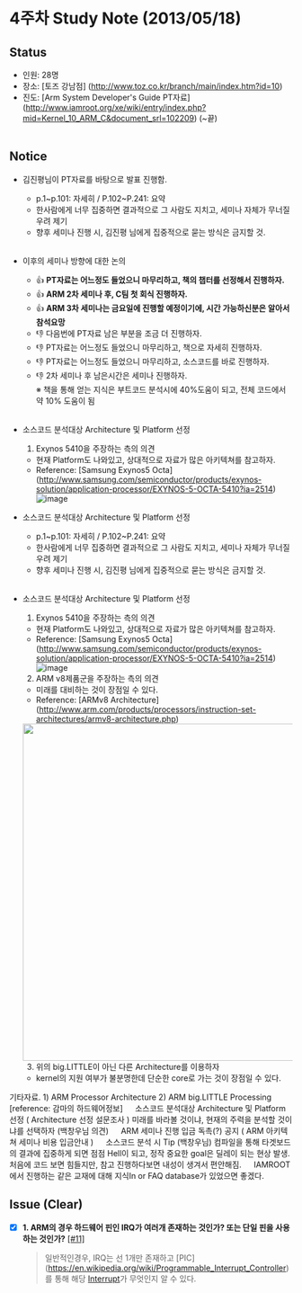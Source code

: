 # 4주차 Study Note (2013/05/18)

## Status
 - 인원: 28명
 - 장소: [토즈 강남점] (http://www.toz.co.kr/branch/main/index.htm?id=10)
 - 진도: [Arm System Developer's Guide PT자료] (http://www.iamroot.org/xe/wiki/entry/index.php?mid=Kernel_10_ARM_C&document_srl=102209) (~끝) <br  /> <br  />

## Notice
 - 김진평님이 PT자료를 바탕으로 발표 진행함.
   - p.1~p.101: 자세히 / P.102~P.241: 요약
   - 한사람에게 너무 집중하면 결과적으로 그 사람도 지치고, 세미나 자체가 무너질 우려 제기
   - 향후 세미나 진행 시, 김진평 님에게 집중적으로 묻는 방식은 금지할 것. <br  /> <br  />
 - 이후의 세미나 방향에 대한 논의
   - :+1: **PT자료는 어느정도 들었으니 마무리하고, 책의 챕터를 선정해서 진행하자.**
   - :+1: **ARM 2차 세미나 후, C팀 첫 회식 진행하자.**
   - :+1: **ARM 3차 세미나는 금요일에 진행할 예정이기에, 시간 가능하신분은 알아서 참석요망**
   - :-1: 다음번에 PT자료 남은 부분을 조금 더 진행하자.
   - :-1: PT자료는 어느정도 들었으니 마무리하고, 책으로 자세히 진행하자.
   - :-1: PT자료는 어느정도 들었으니 마무리하고, 소스코드를 바로 진행하자.
   - :-1: 2차 세미나 후 남은시간은 세미나 진행하자. <br  />
   ※ 책을 통해 얻는 지식은 부트코드 분석시에 40%도움이 되고, 전체 코드에서 약 10% 도움이 됨  <br  /> <br  />
 - 소스코드 분석대상 Architecture 및 Platform 선정
   1. Exynos 5410을 주장하는 측의 의견
     - 현재 Platform도 나와있고, 상대적으로 자료가 많은 아키텍쳐를 참고하자.
     - Reference: [Samsung Exynos5 Octa] (http://www.samsung.com/semiconductor/products/exynos-solution/application-processor/EXYNOS-5-OCTA-5410?ia=2514)
     ![image](https://github.com/arm10c/linux-stable/blob/master/Reference/Breakdown/Figures/004_Exynos5_OCTA.png)
 - 소스코드 분석대상 Architecture 및 Platform 선정
   - p.1~p.101: 자세히 / P.102~P.241: 요약
   - 한사람에게 너무 집중하면 결과적으로 그 사람도 지치고, 세미나 자체가 무너질 우려 제기
   - 향후 세미나 진행 시, 김진평 님에게 집중적으로 묻는 방식은 금지할 것. <br  /> <br  />
 - 소스코드 분석대상 Architecture 및 Platform 선정
   1. Exynos 5410을 주장하는 측의 의견
     - 현재 Platform도 나와있고, 상대적으로 자료가 많은 아키텍쳐를 참고하자.
     - Reference: [Samsung Exynos5 Octa] (http://www.samsung.com/semiconductor/products/exynos-solution/application-processor/EXYNOS-5-OCTA-5410?ia=2514)
     ![image](https://github.com/arm10c/linux-stable/blob/master/Reference/Breakdown/Figures/004_Exynos5_OCTA.png)

   2. ARM v8제품군을 주장하는 측의 의견
     - 미래를 대비하는 것이 장점일 수 있다.
     - Reference: [ARMv8 Architecture] (http://www.arm.com/products/processors/instruction-set-architectures/armv8-architecture.php)
      <img src="https://github.com/arm10c/linux-stable/blob/master/Reference/Breakdown/Figures/004_ARMv8_Architecture.png" width="600"> 

   3. 위의 big.LITTLE이 아닌 다른 Architecture를 이용하자
     - kernel의 지원 여부가 불분명한데 단순한 core로 가는 것이 장점일 수 있다.


기타자료.
    1) ARM Processor Architecture
    2) ARM big.LITTLE Processing [reference: 감마의 하드웨어정보]
　
소스코드 분석대상 Architecture 및 Platform 선정 ( Architecture 선정 설문조사 )
미래를 바라볼 것이냐, 현재의 주력을 분석할 것이냐를 선택하자 (백창우님 의견) 
　
ARM 세미나 진행 입금 독촉(?) 공지 ( ARM 아키텍쳐 세미나 비용 입금안내 ) 
　
소스코드 분석 시 Tip (백창우님)
컴파일을 통해 타겟보드의 결과에 집중하게 되면 점점 Hell이 되고, 정작 중요한 goal은 딜레이 되는 현상 발생.
처음에 코드 보면 힘들지만, 참고 진행하다보면 내성이 생겨서 편안해짐. 
　
IAMROOT에서 진행하는 같은 교재에 대해 지식In or FAQ database가 있었으면 좋겠다.

## Issue (Clear)
- [x] **1. ARM의 경우 하드웨어 핀인 IRQ가 여러개 존재하는 것인가? 또는 단일 핀을 사용하는 것인가?** [[#11]](https://github.com/arm10c/linux-stable/issues/11)
    > 일반적인경우, IRQ는 선 1개만 존재하고 [PIC] (https://en.wikipedia.org/wiki/Programmable_Interrupt_Controller)를 통해 해당 [Interrupt](https://en.wikipedia.org/wiki/Interrupt)가 무엇인지 알 수 있다.

  <br />

